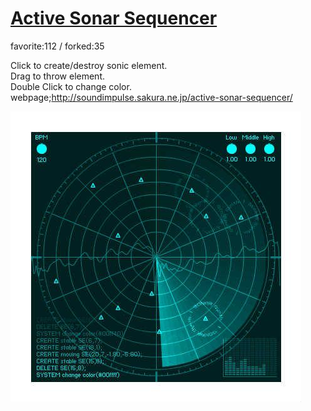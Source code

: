 # [Active Sonar Sequencer](http://wonderfl.net/c/3kfQ)

favorite:112 / forked:35

Click to create/destroy sonic element.  
Drag to throw element.  
Double Click to change color.  
webpage;http://soundimpulse.sakura.ne.jp/active-sonar-sequencer/

![thumbnail](./thumbnail.jpg)